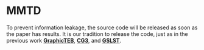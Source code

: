 # MMTD
To prevent information leakage, the source code will be released as soon as the paper has results. 
It is our tradition to release the code, just as in the previous work [**GraphicTEB**](https://github.com/Chris-Arvin/GraphicTEB), [**CG3**](https://github.com/Chris-Arvin/CG3_The-Human-Gaze-Helps-Robots-Run-Bravely-and-Efficiently-in-Crowds), and [**GSLST**](https://github.com/Chris-Arvin/GSLST_A-Parallel-Algorithm-Combining-Improved-Connect-RRT-and-JPS-with-Closed-Operation). 
